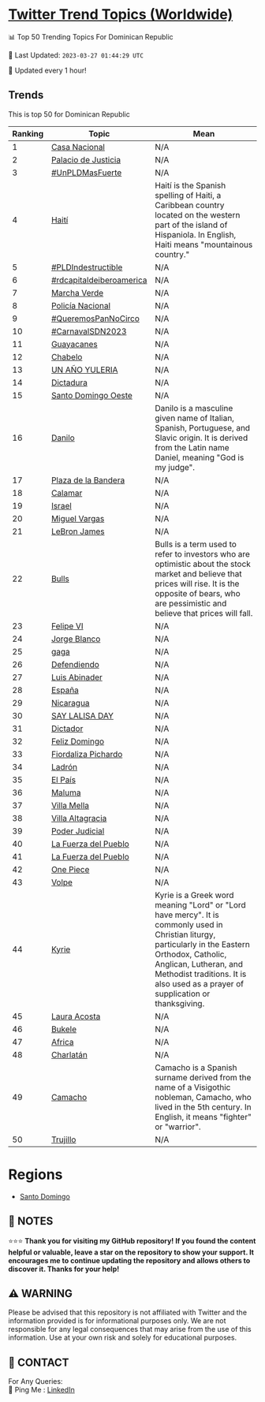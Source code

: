 [Twitter Trend Topics (Worldwide)](https://github.com/ErcinDedeoglu/Twitter-Trend-Topics)
==========


📊 Top 50 Trending Topics For Dominican Republic

📆 Last Updated: `2023-03-27 01:44:29 UTC`

🔧 Updated every 1 hour!


## Trends

This is top 50 for Dominican Republic

| Ranking | Topic | Mean |
| ------- | ------------ | ------------ |
| 1 | [Casa Nacional](http://twitter.com/search?q=Casa+Nacional) | N/A |
| 2 | [Palacio de Justicia](http://twitter.com/search?q=Palacio+de+Justicia) | N/A |
| 3 | [#UnPLDMasFuerte](http://twitter.com/search?q=%23UnPLDMasFuerte) | N/A |
| 4 | [Haití](http://twitter.com/search?q=Hait%c3%ad) | Haití is the Spanish spelling of Haiti, a Caribbean country located on the western part of the island of Hispaniola. In English, Haiti means "mountainous country." |
| 5 | [#PLDIndestructible](http://twitter.com/search?q=%23PLDIndestructible) | N/A |
| 6 | [#rdcapitaldeiberoamerica](http://twitter.com/search?q=%23rdcapitaldeiberoamerica) | N/A |
| 7 | [Marcha Verde](http://twitter.com/search?q=Marcha+Verde) | N/A |
| 8 | [Policía Nacional](http://twitter.com/search?q=Polic%c3%ada+Nacional) | N/A |
| 9 | [#QueremosPanNoCirco](http://twitter.com/search?q=%23QueremosPanNoCirco) | N/A |
| 10 | [#CarnavalSDN2023](http://twitter.com/search?q=%23CarnavalSDN2023) | N/A |
| 11 | [Guayacanes](http://twitter.com/search?q=Guayacanes) | N/A |
| 12 | [Chabelo](http://twitter.com/search?q=Chabelo) | N/A |
| 13 | [UN AÑO YULERIA](http://twitter.com/search?q=UN+A%c3%91O+YULERIA) | N/A |
| 14 | [Dictadura](http://twitter.com/search?q=Dictadura) | N/A |
| 15 | [Santo Domingo Oeste](http://twitter.com/search?q=Santo+Domingo+Oeste) | N/A |
| 16 | [Danilo](http://twitter.com/search?q=Danilo) | Danilo is a masculine given name of Italian, Spanish, Portuguese, and Slavic origin. It is derived from the Latin name Daniel, meaning "God is my judge". |
| 17 | [Plaza de la Bandera](http://twitter.com/search?q=Plaza+de+la+Bandera) | N/A |
| 18 | [Calamar](http://twitter.com/search?q=Calamar) | N/A |
| 19 | [Israel](http://twitter.com/search?q=Israel) | N/A |
| 20 | [Miguel Vargas](http://twitter.com/search?q=Miguel+Vargas) | N/A |
| 21 | [LeBron James](http://twitter.com/search?q=LeBron+James) | N/A |
| 22 | [Bulls](http://twitter.com/search?q=Bulls) | Bulls is a term used to refer to investors who are optimistic about the stock market and believe that prices will rise. It is the opposite of bears, who are pessimistic and believe that prices will fall. |
| 23 | [Felipe VI](http://twitter.com/search?q=Felipe+VI) | N/A |
| 24 | [Jorge Blanco](http://twitter.com/search?q=Jorge+Blanco) | N/A |
| 25 | [gaga](http://twitter.com/search?q=gaga) | N/A |
| 26 | [Defendiendo](http://twitter.com/search?q=Defendiendo) | N/A |
| 27 | [Luis Abinader](http://twitter.com/search?q=Luis+Abinader) | N/A |
| 28 | [España](http://twitter.com/search?q=Espa%c3%b1a) | N/A |
| 29 | [Nicaragua](http://twitter.com/search?q=Nicaragua) | N/A |
| 30 | [SAY LALISA DAY](http://twitter.com/search?q=SAY+LALISA+DAY) | N/A |
| 31 | [Dictador](http://twitter.com/search?q=Dictador) | N/A |
| 32 | [Feliz Domingo](http://twitter.com/search?q=Feliz+Domingo) | N/A |
| 33 | [Fiordaliza Pichardo](http://twitter.com/search?q=Fiordaliza+Pichardo) | N/A |
| 34 | [Ladrón](http://twitter.com/search?q=Ladr%c3%b3n) | N/A |
| 35 | [El País](http://twitter.com/search?q=El+Pa%c3%ads) | N/A |
| 36 | [Maluma](http://twitter.com/search?q=Maluma) | N/A |
| 37 | [Villa Mella](http://twitter.com/search?q=Villa+Mella) | N/A |
| 38 | [Villa Altagracia](http://twitter.com/search?q=Villa+Altagracia) | N/A |
| 39 | [Poder Judicial](http://twitter.com/search?q=Poder+Judicial) | N/A |
| 40 | [La Fuerza del Pueblo](http://twitter.com/search?q=La+Fuerza+del+Pueblo) | N/A |
| 41 | [La Fuerza del Pueblo](http://twitter.com/search?q=La+Fuerza+del+Pueblo) | N/A |
| 42 | [One Piece](http://twitter.com/search?q=One+Piece) | N/A |
| 43 | [Volpe](http://twitter.com/search?q=Volpe) | N/A |
| 44 | [Kyrie](http://twitter.com/search?q=Kyrie) | Kyrie is a Greek word meaning "Lord" or "Lord have mercy". It is commonly used in Christian liturgy, particularly in the Eastern Orthodox, Catholic, Anglican, Lutheran, and Methodist traditions. It is also used as a prayer of supplication or thanksgiving. |
| 45 | [Laura Acosta](http://twitter.com/search?q=Laura+Acosta) | N/A |
| 46 | [Bukele](http://twitter.com/search?q=Bukele) | N/A |
| 47 | [Africa](http://twitter.com/search?q=Africa) | N/A |
| 48 | [Charlatán](http://twitter.com/search?q=Charlat%c3%a1n) | N/A |
| 49 | [Camacho](http://twitter.com/search?q=Camacho) | Camacho is a Spanish surname derived from the name of a Visigothic nobleman, Camacho, who lived in the 5th century. In English, it means "fighter" or "warrior". |
| 50 | [Trujillo](http://twitter.com/search?q=Trujillo) | N/A |



# Regions

* [Santo Domingo](</Dominican Republic/Santo Domingo.md>)



## 📝 NOTES

⭐⭐⭐ **Thank you for visiting my GitHub repository! If you found the content helpful or valuable, leave a star on the repository to show your support. It encourages me to continue updating the repository and allows others to discover it. Thanks for your help!**


## ⚠️ WARNING

Please be advised that this repository is not affiliated with Twitter and the information provided is for informational purposes only. We are not responsible for any legal consequences that may arise from the use of this information. Use at your own risk and solely for educational purposes.


## 📨 CONTACT

 For Any Queries:  
            🏓 Ping Me : [LinkedIn](https://www.linkedin.com/in/ercindedeoglu/)

